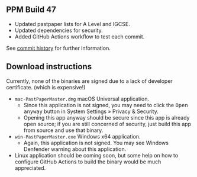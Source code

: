 ## PPM Build 47

- Updated pastpaper lists for A Level and IGCSE.
- Updated dependencies for security.
- Added GitHub Actions workflow to test each commit.

See [commit history](https://github.com/SCIEDEV/PastPaperMaster/commits/main) for further information.

## Download instructions

Currently, none of the binaries are signed due to a lack of developer certificate. (which is expensive!)

- `mac-PastPaperMaster.dmg` macOS Universal application.
  - Since this application is not signed, you may need to click the <kbd>Open anyway</kbd> button in System Settings » Privacy & Security.
  - Opening this app anyway should be secure since this app is already open source; if you are still concerned of security, just build this app from source and use that binary.
- `win-PastPaperMaster.exe` Windows x64 application.
  - Again, this application is not signed. You may see Windows Denfender warning about this application.
- Linux application should be coming soon, but some help on how to configure GitHub Actions to build the binary would be much appreciated.
